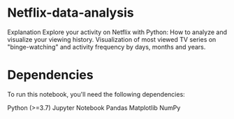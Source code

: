 # Netflix-data-analysis
Explanation
Explore your activity on Netflix with Python: How to analyze and visualize your viewing history. Visualization of most viewed TV series on "binge-watching" and activity frequency by days, months and years.

# Dependencies
To run this notebook, you'll need the following dependencies:

Python (>=3.7)
Jupyter Notebook
Pandas
Matplotlib
NumPy
